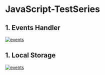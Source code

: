 # JavaScript-TestSeries
## 1. Events Handler
 <a href="#"><img alt="events" src="https://github.com/user-attachments/assets/74aafc2d-9538-4ba8-9e6c-dd3a244c760f" /></a><br>
## 1. Local Storage
 <a href="#"><img alt="events" src="https://github.com/user-attachments/assets/de13e3c2-27ce-4f43-811e-7df433ddb6b3" /></a><br>
